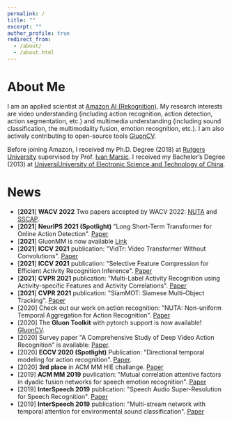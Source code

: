 ```yaml
---
permalink: /
title: ""
excerpt: ""
author_profile: true
redirect_from: 
  - /about/
  - /about.html
---
```


# About Me
I am an applied scientist at [Amazon AI (Rekognition)](https://aws.amazon.com/rekognition/).
My research interests are video understanding (including action recognition, action detection, action segmentation, etc.) and multimedia understanding (including sound classification, the multimodality fusion, emotion recognition, etc.). I am also actively contributing to open-source tools [GluonCV](https://cv.gluon.ai/).

Before joining Amazon, I received my Ph.D. Degree (2018) at [Rutgers University](https://www.rutgers.edu/) supervised by Prof. [Ivan Marsic](https://www.ece.rutgers.edu/~marsic/).
I received my Bachelor’s Degree (2013) at [UniversiUniversity of Electronic Science and Technology of China](https://www.uestc.edu.cn/).


# News
* [**2021**] **WACV 2022** Two papers accepted by WACV 2022: [NUTA](https://arxiv.org/pdf/2012.08041.pdf) and [SSCAP](https://arxiv.org/pdf/2105.14158.pdf).
* [**2021**] **NeurIPS 2021 (Spotlight)** "Long Short-Term Transformer for Online Action Detection". [Paper](https://arxiv.org/abs/2107.03377)
* [**2021**] GluonMM is now available [Link](https://github.com/amazon-research/gluonmm)
* [**2021**] **ICCV 2021** publication: "VidTr: Video Transformer Without Convolutions". [Paper](https://arxiv.org/abs/2104.11746)
* [**2021**] **ICCV 2021** publication: "Selective Feature Compression for Efficient Activity Recognition Inference". [Paper](https://arxiv.org/pdf/2104.00179.pdf)
* [**2021**] **CVPR 2021** publication: "Multi-Label Activity Recognition using Activity-specific Features and Activity Correlations". [Paper](https://openaccess.thecvf.com/content/CVPR2021/papers/Zhang_Multi-Label_Activity_Recognition_Using_Activity-Specific_Features_and_Activity_Correlations_CVPR_2021_paper.pdf)
* [**2021**] **CVPR 2021** publication: "SiamMOT: Siamese Multi-Object Tracking". [Paper](https://openaccess.thecvf.com/content/CVPR2021/papers/Shuai_SiamMOT_Siamese_Multi-Object_Tracking_CVPR_2021_paper.pdf)
* [2020] Check out our work on action recognition: "NUTA: Non-uniform Temporal Aggregation for Action Recognition". [Paper](https://arxiv.org/pdf/2012.08041.pdf)
* [2020] The **Gluon Toolkit** with pytorch support is now available! [GluonCV](https://cv.gluon.ai/).
* [2020] Survey paper "A Comprehensive Study of Deep Video Action Recognition" is available: [Paper](https://arxiv.org/abs/2012.06567).
* [2020] **ECCV 2020 (Spotlight)** Publication: "Directional temporal modeling for action recognition". [Paper](https://assets.amazon.science/67/d7/e6b2da584d57b6928b652fc75fa1/directional-temporal-modeling-for-action-recognition.pdf).
* [2020] **3rd place** in ACM MM HIE challange. [Paper](https://dl.acm.org/doi/abs/10.1145/3394171.3416297)
* [2019] **ACM MM 2019** puvlication: "Mutual correlation attentive factors in dyadic fusion networks for speech emotion recognition". [Paper](https://dl.acm.org/doi/abs/10.1145/3343031.3351039)
* [2019] **InterSpeech 2019** publication: "Speech Audio Super-Resolution for Speech Recognition". [Paper](https://www.isca-speech.org/archive/Interspeech_2019/pdfs/3043.pdf)
* [2019] **InterSpeech 2019** publication: "Multi-stream network with temporal attention for environmental sound classification". [Paper](https://www.isca-speech.org/archive/Interspeech_2019/pdfs/3019.pdf)
